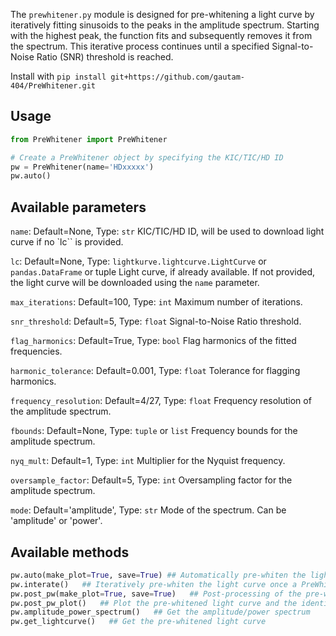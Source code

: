 The `prewhitener.py` module is designed for pre-whitening a light curve by iteratively fitting sinusoids to the peaks in the amplitude spectrum. Starting with the highest peak, the function fits and subsequently removes it from the spectrum. This iterative process continues until a specified Signal-to-Noise Ratio (SNR) threshold is reached.

Install with `pip install git+https://github.com/gautam-404/PreWhitener.git`

## Usage

```python
from PreWhitener import PreWhitener

# Create a PreWhitener object by specifying the KIC/TIC/HD ID
pw = PreWhitener(name='HDxxxxx')
pw.auto()
```

## Available parameters
`name`: Default=None, Type: `str`
KIC/TIC/HD ID, will be used to download light curve if no `lc`` is provided. 

`lc`: Default=None, Type: `lightkurve.lightcurve.LightCurve` or `pandas.DataFrame` or tuple
Light curve, if already available. If not provided, the light curve will be downloaded using the `name` parameter.

`max_iterations`: Default=100, Type: `int`
Maximum number of iterations.

`snr_threshold`: Default=5, Type: `float`
Signal-to-Noise Ratio threshold.

`flag_harmonics`: Default=True, Type: `bool`
Flag harmonics of the fitted frequencies.

`harmonic_tolerance`: Default=0.001, Type: `float`
Tolerance for flagging harmonics.

`frequency_resolution`: Default=4/27, Type: `float`
Frequency resolution of the amplitude spectrum.

`fbounds`: Default=None, Type: `tuple` or `list`
Frequency bounds for the amplitude spectrum.

`nyq_mult`: Default=1, Type: `int`
Multiplier for the Nyquist frequency.

`oversample_factor`: Default=5, Type: `int`
Oversampling factor for the amplitude spectrum.

`mode`: Default='amplitude', Type: `str`
Mode of the spectrum. Can be 'amplitude' or 'power'.

## Available methods
```python
pw.auto(make_plot=True, save=True) ## Automatically pre-whiten the light curve
pw.interate()   ## Iteratively pre-whiten the light curve once a PreWhitening object has been created
pw.post_pw(make_plot=True, save=True)   ## Post-processing of the pre-whitened light curve
pw.post_pw_plot()   ## Plot the pre-whitened light curve and the identified peaks in the amplitude spectrum
pw.amplitude_power_spectrum()   ## Get the amplitude/power spectrum
pw.get_lightcurve()   ## Get the pre-whitened light curve
```

